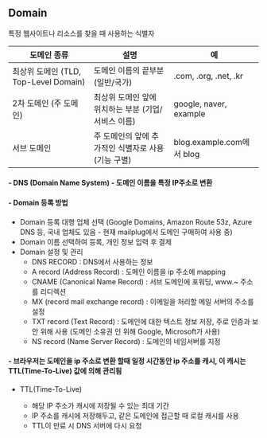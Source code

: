 ## Domain
특정 웹사이트나 리소스를 찾을 때 사용하는 식별자

|도메인 종류|설명|예|
|------|---|---|
|최상위 도메인 (TLD, Top-Level Domain) |도메인 이름의 끝부분 (일반/국가)|.com, .org, .net, .kr|
|2차 도메인 (주 도메인)|최상위 도메인 앞에 위치하는 부분 (기업/서비스 이름)|google, naver, example|
|서브 도메인 |주 도메인의 앞에 추가적인 식별자로 사용 (기능 구별)|blog.example.com에서 blog|

#### - DNS (Domain Name System) - 도메인 이름을 특정 IP주소로 변환
#### - Domain 등록 방법

- Domain 등록 대행 업체 선택 (Google Domains, Amazon Route 53z,  Azure DNS 등, 국내 업체도 있음 - 현재 mailplug에서 도메인 구매하여 사용 중)
- Domain 이름 선택하여 등록, 개인 정보 입력 후 결제
- Domain 설정 및 관리 
  - DNS RECORD : DNS에서 사용하는 정보
  - A record (Address Record) : 도메인 이름을 ip 주소에 mapping
  - CNAME (Canonical Name Record) : 서브 도메인에 포워딩, www.~ 주소를 리디렉션
  - MX (record mail exchange record) :  이메일을 처리할 메일 서버의 주소를 설정
  - TXT record (Text Record) : 도메인에 대한 텍스트 정보 저장, 주로 인증과 보안 위해 사용 (도메인 소유권 인 위해 Google, Microsoft가 사용)
  - NS record (Name Server Record) : 도메인의 네임서버를 지정

#### - 브라우저는 도메인을 ip 주소로 변환 할때 일정 시간동안 ip 주소를 캐시, 이 캐시는 TTL(Time-To-Live) 값에 의해 관리됨
 * TTL(Time-To-Live)
 
   - 해당 IP 주소가 캐시에 저장될 수 있는 최대 기간
   - IP 주소를 캐시에 저장해두고, 같은 도메인에 접근할 때 로컬 캐시를 사용
   - TTL이 만료 시 DNS 서버에 다시 요청
   

